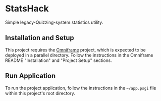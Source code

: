# StatsHack

Simple legacy-Quizzing-system statistics utility.

## Installation and Setup

This project requires the [Omniframe](https://github.com/gryphonshafer/omniframe)
project, which is expected to be deployed in a parallel directory. Follow the
instructions in the Omniframe README "Installation" and "Project Setup" sections.

## Run Application

To run the project application, follow the instructions in the `~/app.psgi`
file within this project's root directory.
